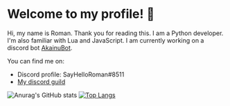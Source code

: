 # Welcome to my profile! 👋

Hi, my name is Roman. Thank you for reading this. I am a Python developer. I'm also familiar with Lua and JavaScript. I am currently working on a discord bot [AkainuBot](https://sayhelloroman.github.io/AkainuWeb).

You can find me on:
- Discord profile: SayHelloRoman#8511
- [My discord guild](https://discord.gg/qTnRYSnTZR)

![Anurag's GitHub stats](https://github-readme-stats.vercel.app/api?username=SayHelloRoman&show_icons=true&include_all_commits=true&count_private=true)
[![Top Langs](https://github-readme-stats.vercel.app/api/top-langs/?username=SayHelloRoman&layout=compact&langs_count=8)](https://github.com/anuraghazra/github-readme-stats)
